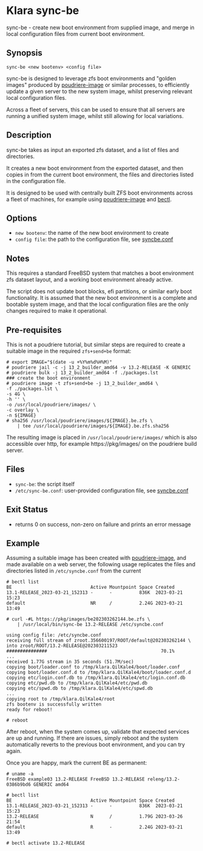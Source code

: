 # Klara sync-be

sync-be - create new boot environment from supplied image, and merge in
local configuration files from current boot environment.

## Synopsis

    sync-be <new bootenv> <config file>

sync-be is designed to leverage zfs boot environments and "golden images"
produced by [poudriere-image] or similar processes, to efficiently update
a given server to the new system image, whilst preserving relevant local
configuration files.

Across a fleet of servers, this can be used to ensure that all servers are
running a unified system image, whilst still allowing for local variations.

## Description

sync-be takes as input an exported zfs dataset, and a list of files and
directories.

It creates a new boot environment from the exported dataset, and then
copies in from the current boot environment, the files and directories
listed in the configuration file.

It is designed to be used with centrally built ZFS boot environments
across a fleet of machines, for example using [poudriere-image] and
[bectl].

## Options

- `new bootenv`: the name of the new boot environment to create
- `config file`: the path to the configuration file, see [syncbe.conf]

## Notes

This requires a standard FreeBSD system that matches a boot environment
zfs dataset layout, and a working boot environment already active.

The script does not update boot blocks, efi partitions, or similar early
boot functionality. It is assumed that the new boot environment is a
complete and bootable system image, and that the local configuration
files are the only changes required to make it operational.

## Pre-requisites

This is not a poudriere tutorial, but similar steps are required to create
a suitable image in the required `zfs+send+be` format:

```
# export IMAGE="$(date -u +%Y%m%d%H%M)"
# poudriere jail -c -j 13_2_builder_amd64 -v 13.2-RELEASE -K GENERIC
# poudriere bulk -j 13_2_builder_amd64 -f ./packages.lst
### create the boot environment
# poudriere image -t zfs+send+be -j 13_2_builder_amd64 \
-f ./packages.lst \
-s 4G \
-h '' \
-o /usr/local/poudriere/images/ \
-c overlay \
-n ${IMAGE}
# sha256 /usr/local/poudriere/images/${IMAGE}.be.zfs \
    | tee /usr/local/poudriere/images/${IMAGE}.be.zfs.sha256
```

The resulting image is placed in `/usr/local/poudriere/images/` which is
also accessible over http, for example https://pkg/images/ on the
poudriere build server.

## Files

- `sync-be`: the script itself
- `/etc/sync-be.conf`: user-provided configuration file, see [syncbe.conf]

## Exit Status

- returns 0 on success, non-zero on failure and prints an error message

## Example

Assuming a suitable image has been created with [poudriere-image], and
made available on a web server, the following usage replicates the
files and directories listed in `/etc/syncbe.conf` from the current
```
# bectl list
BE                             Active Mountpoint Space Created
13.1-RELEASE_2023-03-21_152313 -      -          836K  2023-03-21 15:23
default                        NR     /          2.24G 2023-03-21 13:49

# curl -#L https://pkg/images/be202303262144.be.zfs \
    | /usr/local/bin/sync-be 13.2-RELEASE /etc/syncbe.conf

using config file: /etc/syncbe.conf
receiving full stream of zroot.356600197/ROOT/default@202303262144 \
into zroot/ROOT/13.2-RELEASE@202303211523
###############                                          70.1%
...
received 1.77G stream in 35 seconds (51.7M/sec)
copying boot/loader.conf to /tmp/klara.QilKale4/boot/loader.conf
copying boot/loader.conf.d to /tmp/klara.QilKale4/boot/loader.conf.d
copying etc/login.conf.db to /tmp/klara.QilKale4/etc/login.conf.db
copying etc/pwd.db to /tmp/klara.QilKale4/etc/pwd.db
copying etc/spwd.db to /tmp/klara.QilKale4/etc/spwd.db
...
copying root to /tmp/klara.QilKale4/root
zfs bootenv is successfully written
ready for reboot!

# reboot
```

After reboot, when the system comes up, validate that expected services
are up and running. If there are issues, simply reboot and the system
automatically reverts to the previous boot environment, and you can try
again.

Once you are happy, mark the current BE as permanent:

```
# uname -a
FreeBSD example03 13.2-RELEASE FreeBSD 13.2-RELEASE releng/13.2-0386b9bd6 GENERIC amd64

# bectl list
BE                             Active Mountpoint Space Created
13.1-RELEASE_2023-03-21_152313 -      -          836K  2023-03-21 15:23
13.2-RELEASE                   N      /          1.79G 2023-03-26 21:54
default                        R      -          2.24G 2023-03-21 13:49

# bectl activate 13.2-RELEASE
```

[poudriere-image]: https://github.com/freebsd/poudriere/wiki/poudriere-image.8
[bectl]: https://man.freebsd.org/bectl
[syncbe.conf]: https://github.com/klarasystems/sync-be/blob/main/syncbe.conf
